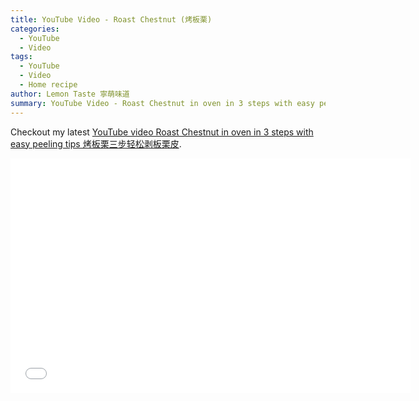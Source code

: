 ```yaml
---
title: YouTube Video - Roast Chestnut (烤板栗)
categories:
  - YouTube
  - Video
tags:
  - YouTube
  - Video
  - Home recipe
author: Lemon Taste 寧萌味道
summary: YouTube Video - Roast Chestnut in oven in 3 steps with easy peeling tips 烤板栗三步轻松剥板栗皮
---
```


Checkout my latest [YouTube video Roast Chestnut in oven in 3 steps with easy peeling tips 烤板栗三步轻松剥板栗皮](https://www.youtube.com/watch?v=muZ_OqYUSF4).

<iframe src="//www.youtube.com/embed/muZ_OqYUSF4" height="375" width="640" allowfullscreen="" frameborder="0"></iframe>